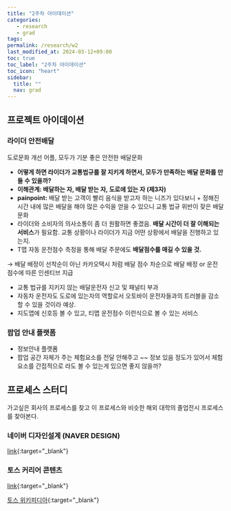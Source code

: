 ```yaml
---
title: "2주차 아이데이션"
categories: 
   - research
   - grad
tags: 
permalink: /research/w2
last_modified_at: 2024-03-12+09:00
toc: true
toc_label: "2주차 아이데이션"
toc_icon: "heart"
sidebar:
  title: ""
  nav: grad
---
```

## 프로젝트 아이데이션


### 라이더 안전배달

도로문화 개선 어플, 모두가 기분 좋은 안전한 배달문화

- **어떻게 하면 라이더가 교통법규를 잘 지키게 하면서, 모두가 만족하는 배달 문화를 만들 수 있을까?**
- **이해관계: 배달하는 자, 배달 받는 자, 도로에 있는 자 (제3자)**
- **painpoint:** 배달 받는 고객이 빨리 음식을 받고자 하는 니즈가 있다보니 + 정해진 시간 내에 많은 배달을 해야 많은 수익을 얻을 수 있으니 교통 법규 위반이 잦은 배달문화
- 라이더와 소비자의 의사소통이 좀 더 원활하면 좋겠음. **배달 시간이 더 잘 이해되는 서비스**가 필요함. 교통 상황이나 라이더가 지금 어떤 상황에서 배달을 진행하고 있는지.
- T맵 자동 운전점수 측정을 통해 배달 주문에도 **배달점수를 매길 수 있을 것.**

→ 배달 배정이 선착순이 아닌 카카오택시 처럼 배달 점수 차순으로 배달 배정 or 운전 점수에 따른 인센티브 지급

- 교통 법규를 지키지 않는 배달운전자 신고 및 패널티 부과
- 자동차 운전자도 도로에 있는자의 역할로서 오토바이 운전자들과의 트러블을 감소할 수 있을 것이라 예상.
- 지도앱에 신호등 볼 수 있고, 티맵 운전점수 이런식으로 볼 수 있는 서비스



### 팝업 안내 플랫폼

- 정보안내 플랫폼
- 팝업 공간 자체가 주는 체험요소를 전달 안해주고 ~~ 정보 있음 정도가 있어서 체험 요소를 간접적으로 라도 볼 수 있는게 있으면 좋지 않을까?   

## 프로세스 스터디
가고싶은 회사의 프로세스를 찾고
이 프로세스와 비슷한 해외 대학의 졸업전시 프로세스를 찾아본다.
### 네이버 디자인설계 (NAVER DESIGN)
[link](https://naver.me/xJqxy5Pz){:target="_blank"}    

### 토스 커리어 콘텐츠 
[link](https://toss.im/career/article){:target="_blank"}

[토스 위키피디아](https://toss.oopy.io/){:target="_blank"}